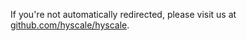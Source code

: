 If you're not automatically redirected, please visit us at [github.com/hyscale/hyscale](https://github.com/hyscale/hyscale#readme).
